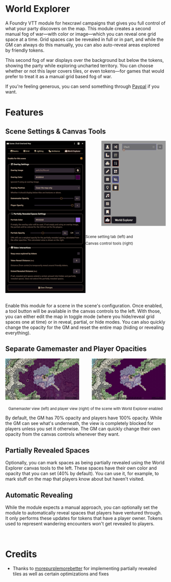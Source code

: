 # World Explorer

A Foundry VTT module for hexcrawl campaigns that gives you full control of what your party discovers on the map. This module creates a second manual fog of war—with color or image—which you can reveal one grid space at a time. Grid spaces can be revealed in full or in part, and while the GM can always do this manually, you can also auto-reveal areas explored by friendly tokens.

This second fog of war displays over the background but below the tokens, showing the party while exploring uncharted territory. You can choose whether or not this layer covers tiles, or even tokens—for games that would prefer to treat it as a manual grid based fog of war.

If you're feeling generous, you can send something through [Paypal](https://paypal.me/carlosfernandez1779?locale.x=en_US) if you want.

# Features

## Scene Settings & Canvas Tools

<img src="images/screenshot-world-explorer-scene-settings.webp" title="World Explorer tab in the scene setting" width="50%" align="left">
<img src="images/screenshot-world-explorer-tools.webp" title="World Explorer canvas control tools" width="40%" align="right">
<br clear="right"/>
<sub><br>Scene setting tab (left) and <br>Canvas control tools (right)</sub>
<br clear="both"/>
<br>

Enable this module for a scene in the scene's configuration. Once enabled, a tool button will be available in the canvas controls to the left. With those, you can either edit the map in toggle mode (where you hide/reveal grid spaces one at time) or in reveal, partial, or hide modes. You can also quickly change the opacity for the GM and reset the entire map (hiding or revealing everything).

## Separate Gamemaster and Player Opacities

<img src="images/screenshot-world-explorer-gm-view.webp" title="Gamemaster view of the scene with World Explorer enabled" width="46%" align="left">
<img src="images/screenshot-world-explorer-player-view.webp" title="Player view of the scene with World Explorer enabled" width="46%" align="right">
<br clear="both"/>
<p align="center"><sub>Gamemaster view (left) and player view (right) of the scene with World Explorer enabled</sub></p>

By default, the GM has 70% opacity and players have 100% opacity. While the GM can see what's underneath, the view is completely blocked for players unless you set it otherwise. The GM can quickly change their own opacity from the canvas controls whenever they want.

## Partially Revealed Spaces

Optionally, you can mark spaces as being partially revealed using the World Explorer canvas tools to the left. These spaces have their own color and opacity that you can set (40% by default). You can use it, for example, to mark stuff on the map that players know about but haven't visited.

## Automatic Revealing

While the module expects a manual approach, you can optionally set the module to automatically reveal spaces that players have ventured through. It only performs these updates for tokens that have a player owner. Tokens used to represent wandering encounters won't get revealed to players.

&nbsp;

# Credits

* Thanks to [morepurplemorebetter](https://github.com/morepurplemorebetter/) for implementing partially revealed tiles as well as certain optimizations and fixes
